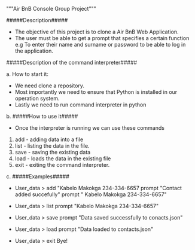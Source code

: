 """Air BnB Console Group Project"""


#####Description#####

- The objective of this project is to clone a Air BnB Web Application.
- The user must be able to get a prompt that specifies a certain function e.g To enter their name and surname or password to be able to log in the application.

#####Description of the command interpreter#####

a. How to start it:
- We need clone a repository.
- Most importantly we need to ensure that Python is installed in our operation system.
- Lastly we need to run command interpreter in python

b. #####How to use it#####
- Once the interpreter is running we can use these commands
1. add - adding data into a file
2. list - listing the data in the file.
3. save - saving the existing data 
4. load - loads the data in the existing file
5. exit - exiting the command interpreter.

c. #####Examples#####
- User_data > add "Kabelo Makokga 234-334-6657
prompt "Contact added succefully"
prompt " Kabelo Makokga 234-334-6657"

- User_data > list
prompt  "Kabelo Makokga 234-334-6657"

- User_data > save
prompt "Data saved successfully to conacts.json"

- User_data > load
prompt "Data loaded to contacts.json"

- User_data > exit
Bye! 

